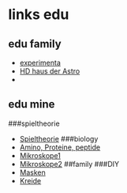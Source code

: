# links edu 
## edu family
- [experimenta](https://www.experimenta.science/besuchen/veranstaltungskalender/)
- [HD haus der Astro](https://www.haus-der-astronomie.de/)
- []()
## edu mine
###spieltheorie
- [Spieltheorie](https://www.spieltheorie.de/)
###biology
- [Amino, Proteine, peptide](https://www.seilnacht.com/Lexikon/amino.html)
- [Mikroskope1](http://www1.biologie.uni-hamburg.de/b-online/d04/04.htm)
- [Mikroskope2](https://www.digitalefolien.de/biologie/didaktik/mik.html)
##family
###DIY
- [Masken](https://www.familie.de/diy/basteln/gipsmaske-selber-machen-step-by-step-anleitung-zum-masken-basteln/)
- [Kreide](https://www.familie.de/diy/kreide-selber-machen-anleitung/)
